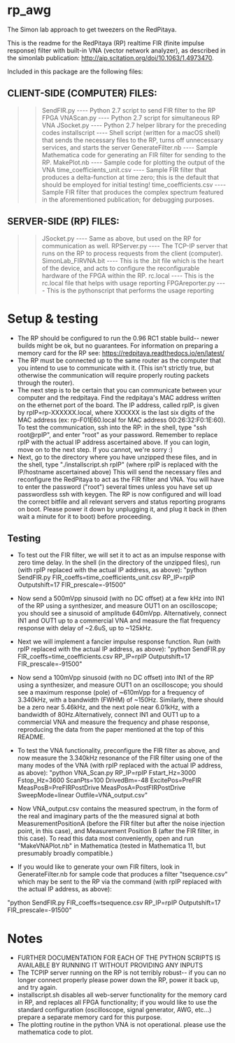 # rp_awg
The Simon lab approach to get tweezers on the RedPitaya.

This is the readme for the RedPitaya (RP) realtime FIR (finite impulse response) filter with built-in VNA (vector network analyzer), as described in the simonlab publication: http://aip.scitation.org/doi/10.1063/1.4973470.

Included in this package are the following files:

## CLIENT-SIDE (COMPUTER) FILES:
>>SendFIR.py              ---- Python 2.7 script to send  FIR filter to the RP FPGA
>>VNAScan.py                 ---- Python 2.7 script for simultaneous RP VNA
>>JSocket.py                 ---- Python 2.7 helper library for the preceding codes
>>installscript              ---- Shell script (written for a macOS shell) that sends the necessary files to the RP, turns off unnecessary services, and starts the server
>>GenerateFilter.nb          ---- Sample Mathematica code for generating an FIR filter for sending to the RP.
>>MakePlot.nb                ---- Sample code for plotting the output of the VNA
>>time_coefficients_unit.csv ---- Sample FIR filter that produces a delta-function at time zero; this is the default that should be employed for initial testing!
>>time_coefficients.csv      ---- Sample FIR filter that produces the complex spectrum featured in the aforementioned publication; for debugging purposes.

## SERVER-SIDE (RP) FILES:
>>JSocket.py                 ---- Same as above, but used on the RP for communication as well.
>>RPServer.py                ---- The TCP-IP server that runs on the RP to process requests from the client (computer).
>>SimonLab_FIRVNA.bit        ---- This is the .bit file which is the heart of the device, and acts to configure the reconfigurable hardware of the FPGA within the RP.
>>rc.local                   ---- This is the rc.local file that helps with usage reporting
>>FPGAreporter.py            ---- This is the pythonscript that performs the usage reporting


#   Setup & testing
 - The RP should be configured to run the 0.96 RC1 stable build-- newer builds might be ok, but no guarantees. For information on preparing a memory card for the RP see: https://redpitaya.readthedocs.io/en/latest/
- The RP must be connected up to the same router as the computer that you intend to use to communicate with it. (This isn't strictly true, but otherwise the communication will require properly routing packets through the router).
- The next step is to be certain that you can communicate between your computer and the redpitaya. Find the redpitaya's MAC address written on the ethernet port of the board. The IP address, called rpIP, is given by rpIP=rp-XXXXXX.local, where XXXXXX is the last six digits of the MAC address (ex: rp-F01E60.local for MAC address 00:26:32:F0:1E:60). To test the communication, ssh into the RP: in the shell, type "ssh root@rpIP", and enter "root" as your password. Remember to replace rpIP with the actual IP address ascertained above. If you can login, move on to the next step. If you cannot, we're sorry :)
- Next, go to the directory where you have unzipped these files, and in the shell, type "./installscript.sh rpIP" (where rpIP is replaced with the IP/hostname ascertained above) This will send the necessary files and reconfigure the RedPitaya to act as the FIR filter and VNA. You will have to enter the password ("root") several times unless you have set up passwordless ssh with keygen. The RP is now configured and will load the correct bitfile and all relevant servers and status reporting programs on boot. Please power it down by unplugging it, and plug it back in (then wait a minute for it to boot) before proceeding.

## Testing

- To test out the FIR filter, we will set it to act as an impulse response with zero time delay. In the shell (in the directory of the unzipped files), run (with rpIP replaced with the actual IP address, as above):
"python SendFIR.py FIR_coeffs=time_coefficients_unit.csv RP_IP=rpIP Outputshift=17 FIR_prescale=-91500"

- Now send a 500mVpp sinusoid (with no DC offset) at a few kHz into IN1 of the RP using a synthesizer, and measure OUT1 on an oscilloscope; you should see a sinusoid of amplitude 640mVpp. Alternatively, connect IN1 and OUT1 up to a commercial VNA and measure the flat frequency response with delay of ~2.6uS, up to ~125kHz.

- Next we will implement a fancier impulse response function. Run (with rpIP replaced with the actual IP address, as above):
"python SendFIR.py FIR_coeffs=time_coefficients.csv RP_IP=rpIP Outputshift=17 FIR_prescale=-91500"

- Now send a 100mVpp sinusoid (with no DC offset) into IN1 of the RP using a synthesizer, and measure OUT1 on an oscilloscope; you should see a maximum response (pole) of ~610mVpp for a frequency of 3.340kHz, with a bandwidth (FWHM) of ~150Hz. Similarly, there should be a zero near 5.46kHz, and the next pole near 6.01kHz, with a bandwidth of 80Hz.Alternatively, connect IN1 and OUT1 up to a commercial VNA and measure the frequency and phase response, reproducing the data from the paper mentioned at the top of this README.

- To test the VNA functionality, preconfigure the FIR filter as above, and now measure the 3.340kHz resonance of the FIR filter using one of the many modes of the VNA (with rpIP replaced with the actual IP address, as above):
"python VNA_Scan.py RP_IP=rpIP Fstart_Hz=3000 Fstop_Hz=3600 ScanPts=100 DrivedBm=-48 ExcitePos=PreFIR MeasPosB=PreFIRPostDrive MeasPosA=PostFIRPostDrive SweepMode=linear Outfile=VNA_output.csv"

- Now VNA_output.csv contains the measured spectrum, in the form of the real and imaginary parts of the the measured signal at both MeasurementPositionA (before the FIR filter but after the noise injection point, in this case), and Measurement Position B (after the FIR filter, in this case). To read this data most conveniently, open and run "MakeVNAPlot.nb" in Mathematica (tested in Mathematica 11, but presumably broadly compatible.)

- If you would like to generate your own FIR filters, look in GenerateFilter.nb for sample code that produces a filter "tsequence.csv" which may be sent to the RP via the command (with rpIP replaced with the actual IP address, as above):

"python SendFIR.py FIR_coeffs=tsequence.csv RP_IP=rpIP Outputshift=17 FIR_prescale=-91500"

# Notes
- FURTHER DOCUMENTATION FOR EACH OF THE PYTHON SCRIPTS IS AVAILABLE BY RUNNING IT WITHOUT PROVIDING ANY INPUTS
- The TCPIP server running on the RP is not terribly robust-- if you can no longer connect properly please power down the RP, power it back up, and try again.
- installscript.sh disables all web-server functionality for the memory card in RP, and replaces all FPGA functionality; if you would like to use the standard configuration (oscilloscope, signal generator, AWG, etc...) prepare a separate memory card for this purpose.
- The plotting routine in the python VNA is not operational. please use the mathematica code to plot.
